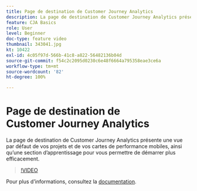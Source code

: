 ```yaml
---
title: Page de destination de Customer Journey Analytics
description: La page de destination de Customer Journey Analytics présente une vue par défaut de vos projets et de vos cartes de performance mobiles, ainsi qu’une section d’apprentissage pour vous permettre de démarrer plus efficacement.
feature: CJA Basics
role: User
level: Beginner
doc-type: feature video
thumbnail: 343041.jpg
kt: 10422
exl-id: 4c05f97d-566b-41c8-a822-56482136b04d
source-git-commit: f54c2c2095d0230c6e48f6664a795358eae3ce6a
workflow-type: tm+mt
source-wordcount: '82'
ht-degree: 100%

---
```


# Page de destination de Customer Journey Analytics

La page de destination de Customer Journey Analytics présente une vue par défaut de vos projets et de vos cartes de performance mobiles, ainsi qu’une section d’apprentissage pour vous permettre de démarrer plus efficacement.

>[!VIDEO](https://video.tv.adobe.com/v/343041/?quality=12&learn=on)

Pour plus dʼinformations, consultez la [documentation](https://experienceleague.adobe.com/docs/analytics-platform/using/cja-overview/landing.html?lang=fr).
